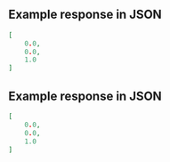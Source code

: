## Example response in JSON

```json
[
    0.0, 
    0.0, 
    1.0
]
```

## Example response in JSON

```json
[
    0.0, 
    0.0, 
    1.0
]
```

